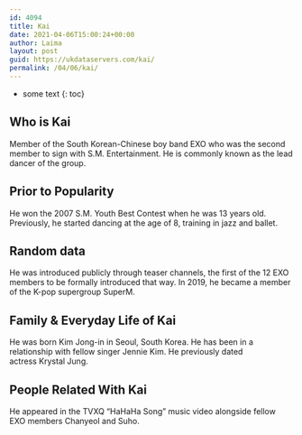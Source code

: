 ```yaml
---
id: 4094
title: Kai
date: 2021-04-06T15:00:24+00:00
author: Laima
layout: post
guid: https://ukdataservers.com/kai/
permalink: /04/06/kai/
---
```


* some text
{: toc}


## Who is Kai
                  
                  
                  
Member of the South Korean-Chinese boy band EXO who was the second member to sign with S.M. Entertainment. He is commonly known as the lead dancer of the group.
                  
              
            
              
            
                
                
                
## Prior to Popularity
                  
                  
                  
He won the 2007 S.M. Youth Best Contest when he was 13 years old. Previously, he started dancing at the age of 8, training in jazz and ballet. 
                  
              
            
              
            
                
                
                
## Random data
                  
                  
                  
He was introduced publicly through teaser channels, the first of the 12 EXO members to be formally introduced that way. In 2019, he became a member of the K-pop supergroup SuperM.
                  
              
            
              
            
                
                
                
## Family & Everyday Life of Kai
                  
                  
                  
He was born Kim Jong-in in Seoul, South Korea. He has been in a relationship with fellow singer Jennie Kim. He previously dated actress Krystal Jung.
                  
              
            
              
            
                
                
                
## People Related With Kai
                  
                  
                  
He appeared in the TVXQ &#8220;HaHaHa Song&#8221; music video alongside fellow EXO members Chanyeol and Suho.
                  
              
            
              
            
                
              
            
              
              
            
            
              
            
          
          
          